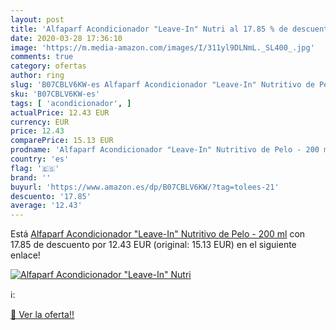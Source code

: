 ```yaml
---
layout: post
title: 'Alfaparf Acondicionador "Leave-In" Nutri al 17.85 % de descuento'
date: 2020-03-28 17:36:10
image: 'https://m.media-amazon.com/images/I/311yl9DLNmL._SL400_.jpg'
comments: true
category: ofertas
author: ring
slug: 'B07CBLV6KW-es Alfaparf Acondicionador "Leave-In" Nutritivo de Pelo - 200 ml'
sku: 'B07CBLV6KW-es'
tags: [ 'acondicionador', ]
actualPrice: 12.43 EUR
currency: EUR
price: 12.43
comparePrice: 15.13 EUR
prodname: 'Alfaparf Acondicionador "Leave-In" Nutritivo de Pelo - 200 ml'
country: 'es'
flag: '🇪🇸'
brand: ''
buyurl: 'https://www.amazon.es/dp/B07CBLV6KW/?tag=tolees-21'
descuento: '17.85'
average: '12.43'
---
```


Está [Alfaparf Acondicionador "Leave-In" Nutritivo de Pelo - 200 ml](https://www.amazon.es/dp/B07CBLV6KW/?tag=tolees-21) con 17.85 de descuento por 12.43 EUR (original: 15.13 EUR) en el siguiente enlace!

[![Alfaparf Acondicionador "Leave-In" Nutri](https://m.media-amazon.com/images/I/311yl9DLNmL._SL400_.jpg)](https://www.amazon.es/dp/B07CBLV6KW/?tag=tolees-21)

ℹ️:


[🛒 Ver la oferta!!](https://www.amazon.es/dp/B07CBLV6KW/?tag=tolees-21)
